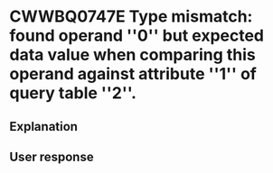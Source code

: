 # CWWBQ0747E Type mismatch: found operand ''0'' but expected data value when comparing this operand against attribute ''1'' of query table ''2''.

## Explanation

## User response